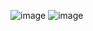 ![image](https://github.com/Shailja2109/portfolio-react/assets/26666376/2035fd41-2486-43a7-956a-00f426755724)
![image](https://github.com/Shailja2109/portfolio-react/assets/26666376/088de4bb-adc6-4475-a851-57359074b1df)

